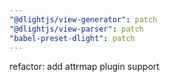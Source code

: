```yaml
---
"@dlightjs/view-generator": patch
"@dlightjs/view-parser": patch
"babel-preset-dlight": patch
---
```


refactor: add attrmap plugin support
